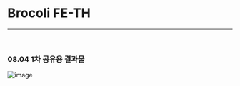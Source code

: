 # Brocoli FE-TH

---

<br>

### 08.04 1차 공유용 결과물
![image](https://github.com/team-bibim/broccoli/assets/96360829/e3a274e6-5c6f-447d-a3de-d57ce3e9a11b)
